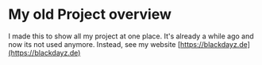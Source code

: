 # My old Project overview

I made this to show all my project at one place. It's already a while ago and now its not used anymore.
Instead, see my website [https://blackdayz.de](https://blackdayz.de)
